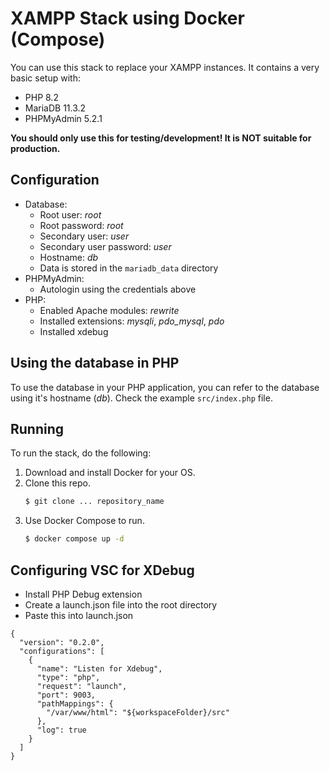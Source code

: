 # XAMPP Stack using Docker (Compose)

You can use this stack to replace your XAMPP instances. It contains a very basic setup with:
- PHP 8.2
- MariaDB 11.3.2
- PHPMyAdmin 5.2.1

**You should only use this for testing/development! It is NOT suitable for production.**

## Configuration
- Database:
  - Root user: _root_
  - Root password: _root_
  - Secondary user: _user_
  - Secondary user password: _user_
  - Hostname: _db_
  - Data is stored in the `mariadb_data` directory
- PHPMyAdmin:
  - Autologin using the credentials above
- PHP:
  - Enabled Apache modules: _rewrite_
  - Installed extensions: _mysqli_, *pdo_mysql*, _pdo_
  - Installed xdebug

## Using the database in PHP
To use the database in your PHP application, you can refer to the database using it's hostname (_db_). Check the example `src/index.php` file.

## Running
To run the stack, do the following:
1. Download and install Docker for your OS.
2. Clone this repo.
   ```sh
   $ git clone ... repository_name
   ```
3. Use Docker Compose to run.
   ```sh
   $ docker compose up -d
   ```


## Configuring VSC for XDebug
- Install PHP Debug extension
- Create a launch.json file into the root directory
- Paste this into launch.json
```
{
  "version": "0.2.0",
  "configurations": [
    {
      "name": "Listen for Xdebug",
      "type": "php",
      "request": "launch",
      "port": 9003,
      "pathMappings": {
        "/var/www/html": "${workspaceFolder}/src"
      },
      "log": true
    }
  ]
}
```
